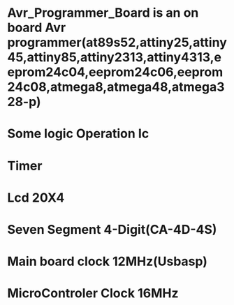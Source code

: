 # Avr_Programmer_Board is an on board Avr programmer(at89s52,attiny25,attiny45,attiny85,attiny2313,attiny4313,eeprom24c04,eeprom24c06,eeprom24c08,atmega8,atmega48,atmega328-p) 
# Some logic Operation Ic   
# Timer   
# Lcd 20X4 
# Seven Segment 4-Digit(CA-4D-4S)
# Main board clock 12MHz(Usbasp)
# MicroControler Clock 16MHz
 
      
 
